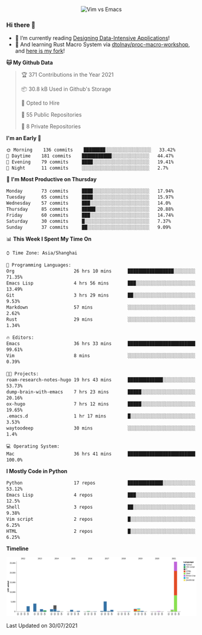 <p align="center">
    <img src="https://gist.githubusercontent.com/coldnight/e696baffb094e71c96cb302118878eae/raw/40ea5053a6f66cc65f90f437e4173497da225958/banner.gif" alt="Vim vs Emacs" />
</p>

### Hi there 👋

- 📖 I’m currently reading [Designing Data-Intensive Applications](https://www.oreilly.com/library/view/designing-data-intensive-applications/9781491903063/)!
- 🌱 And learning Rust Macro System via [dtolnay/proc-macro-workshop](https://github.com/dtolnay/proc-macro-workshop), and [here is my fork](https://github.com/coldnight/proc-macro-workshop)!

<!--START_SECTION:waka-->
**🐱 My Github Data** 

> 🏆 371 Contributions in the Year 2021
 > 
> 📦 30.8 kB Used in Github's Storage 
 > 
> 💼 Opted to Hire
 > 
> 📜 55 Public Repositories 
 > 
> 🔑 8 Private Repositories  
 > 
**I'm an Early 🐤** 

```text
🌞 Morning    136 commits    ████████░░░░░░░░░░░░░░░░░   33.42% 
🌆 Daytime    181 commits    ███████████░░░░░░░░░░░░░░   44.47% 
🌃 Evening    79 commits     ████░░░░░░░░░░░░░░░░░░░░░   19.41% 
🌙 Night      11 commits     ░░░░░░░░░░░░░░░░░░░░░░░░░   2.7%

```
📅 **I'm Most Productive on Thursday** 

```text
Monday       73 commits     ████░░░░░░░░░░░░░░░░░░░░░   17.94% 
Tuesday      65 commits     ████░░░░░░░░░░░░░░░░░░░░░   15.97% 
Wednesday    57 commits     ███░░░░░░░░░░░░░░░░░░░░░░   14.0% 
Thursday     85 commits     █████░░░░░░░░░░░░░░░░░░░░   20.88% 
Friday       60 commits     ███░░░░░░░░░░░░░░░░░░░░░░   14.74% 
Saturday     30 commits     █░░░░░░░░░░░░░░░░░░░░░░░░   7.37% 
Sunday       37 commits     ██░░░░░░░░░░░░░░░░░░░░░░░   9.09%

```


📊 **This Week I Spent My Time On** 

```text
⌚︎ Time Zone: Asia/Shanghai

💬 Programming Languages: 
Org                      26 hrs 10 mins      █████████████████░░░░░░░░   71.35% 
Emacs Lisp               4 hrs 56 mins       ███░░░░░░░░░░░░░░░░░░░░░░   13.49% 
Git                      3 hrs 29 mins       ██░░░░░░░░░░░░░░░░░░░░░░░   9.53% 
Markdown                 57 mins             ░░░░░░░░░░░░░░░░░░░░░░░░░   2.62% 
Rust                     29 mins             ░░░░░░░░░░░░░░░░░░░░░░░░░   1.34%

🔥 Editors: 
Emacs                    36 hrs 33 mins      █████████████████████████   99.61% 
Vim                      8 mins              ░░░░░░░░░░░░░░░░░░░░░░░░░   0.39%

🐱‍💻 Projects: 
roam-research-notes-hugo 19 hrs 43 mins      █████████████░░░░░░░░░░░░   53.73% 
dump-brain-with-emacs    7 hrs 23 mins       █████░░░░░░░░░░░░░░░░░░░░   20.16% 
ox-hugo                  7 hrs 12 mins       █████░░░░░░░░░░░░░░░░░░░░   19.65% 
.emacs.d                 1 hr 17 mins        █░░░░░░░░░░░░░░░░░░░░░░░░   3.53% 
waytoodeep               30 mins             ░░░░░░░░░░░░░░░░░░░░░░░░░   1.4%

💻 Operating System: 
Mac                      36 hrs 41 mins      █████████████████████████   100.0%

```

**I Mostly Code in Python** 

```text
Python                   17 repos            █████████████░░░░░░░░░░░░   53.12% 
Emacs Lisp               4 repos             ███░░░░░░░░░░░░░░░░░░░░░░   12.5% 
Shell                    3 repos             ██░░░░░░░░░░░░░░░░░░░░░░░   9.38% 
Vim script               2 repos             █░░░░░░░░░░░░░░░░░░░░░░░░   6.25% 
HTML                     2 repos             █░░░░░░░░░░░░░░░░░░░░░░░░   6.25%

```


**Timeline**

![Chart not found](https://raw.githubusercontent.com/coldnight/coldnight/master/charts/bar_graph.png) 


 Last Updated on 30/07/2021
<!--END_SECTION:waka-->
